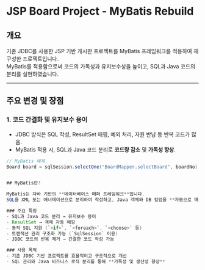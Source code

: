 # JSP Board Project - MyBatis Rebuild

## 개요
기존 JDBC를 사용한 JSP 기반 게시판 프로젝트를 MyBatis 프레임워크를 적용하여 재구성한 프로젝트입니다.  
MyBatis를 적용함으로써 코드의 가독성과 유지보수성을 높이고, SQL과 Java 코드의 분리를 실현하였습니다.

---

## 주요 변경 및 장점

### 1. 코드 간결화 및 유지보수 용이
- JDBC 방식은 SQL 작성, ResultSet 매핑, 예외 처리, 자원 반납 등 반복 코드가 많음.
- MyBatis 적용 시, SQL과 Java 코드 분리로 **코드량 감소** 및 **가독성 향상**.
```java
// MyBatis 예제
Board board = sqlSession.selectOne("BoardMapper.selectBoard", boardNo);


## MyBatis란?

MyBatis는 자바 기반의 **데이터베이스 매퍼 프레임워크**입니다.  
SQL을 XML 또는 애너테이션으로 분리하여 작성하고, Java 객체와 DB 컬럼을 **자동으로 매핑**할 수 있습니다.

### 주요 특징
- SQL과 Java 코드 분리 → 유지보수 용이
- ResultSet → 객체 자동 매핑
- 동적 SQL 지원 (`<if>`, `<foreach>`, `<choose>` 등)
- 트랜잭션 관리 구조화 가능 (`SqlSession` 이용)
- JDBC 코드의 반복 제거 → 간결한 코드 작성 가능

### 사용 목적
- 기존 JDBC 기반 프로젝트를 효율적이고 구조적으로 개선
- SQL 관리와 Java 비즈니스 로직 분리를 통해 **가독성 및 생산성 향상**
